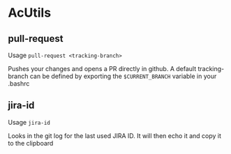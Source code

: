 # AcUtils

## pull-request

Usage `pull-request <tracking-branch>`

Pushes your changes and opens a PR directly in github. A default tracking-branch can be defined by exporting the `$CURRENT_BRANCH` variable in your .bashrc

## jira-id

Usage `jira-id`

Looks in the git log for the last used JIRA ID. It will then echo it and copy it to the clipboard